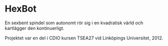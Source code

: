 HexBot
======

En sexbent spindel som autonomt rör sig i en kvadratisk värld och kartlägger den kontinuerligt.

Projektet var en del i CDIO kursen TSEA27 vid Linköpings Universitet, 2012.
